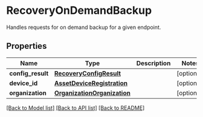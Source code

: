 # RecoveryOnDemandBackup

Handles requests for on demand backup for a given endpoint. 
## Properties
Name | Type | Description | Notes
------------ | ------------- | ------------- | -------------
**config_result** | [**RecoveryConfigResult**](.md) |  | [optional] 
**device_id** | [**AssetDeviceRegistration**](.md) |  | [optional] 
**organization** | [**OrganizationOrganization**](.md) |  | [optional] 

[[Back to Model list]](../README.md#documentation-for-models) [[Back to API list]](../README.md#documentation-for-api-endpoints) [[Back to README]](../README.md)


